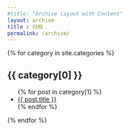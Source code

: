 ```yaml
---
#title: "Archive Layout with Content"
layout: archive
title : 归档
permalink: /archive/
---
```

<!-- [jyyos-2025](https://algoshimo.github.io/categories/#jyyos-2025) -->

{% for category in site.categories %}
  <h2 id="{{ category[0] }}">{{ category[0] }}</h2>
  <ul>
    {% for post in category[1] %}
      <li><a href="{{ post.url }}">{{ post.title }}</a></li>
    {% endfor %}
  </ul>
{% endfor %}